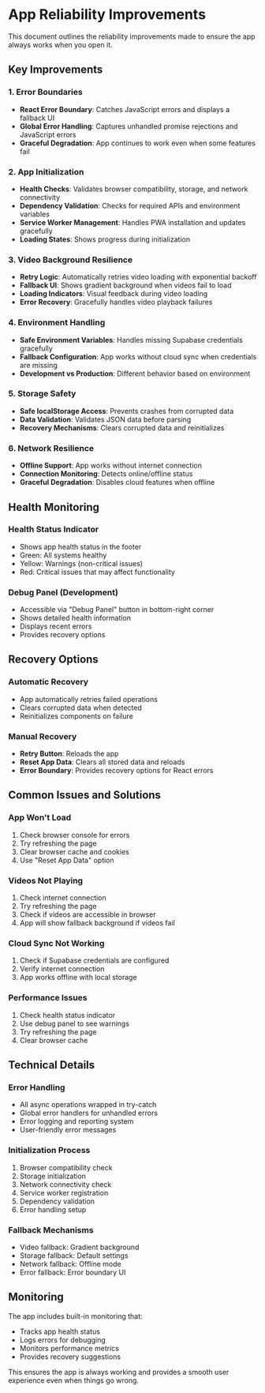 # App Reliability Improvements

This document outlines the reliability improvements made to ensure the app always works when you open it.

## Key Improvements

### 1. Error Boundaries
- **React Error Boundary**: Catches JavaScript errors and displays a fallback UI
- **Global Error Handling**: Captures unhandled promise rejections and JavaScript errors
- **Graceful Degradation**: App continues to work even when some features fail

### 2. App Initialization
- **Health Checks**: Validates browser compatibility, storage, and network connectivity
- **Dependency Validation**: Checks for required APIs and environment variables
- **Service Worker Management**: Handles PWA installation and updates gracefully
- **Loading States**: Shows progress during initialization

### 3. Video Background Resilience
- **Retry Logic**: Automatically retries video loading with exponential backoff
- **Fallback UI**: Shows gradient background when videos fail to load
- **Loading Indicators**: Visual feedback during video loading
- **Error Recovery**: Gracefully handles video playback failures

### 4. Environment Handling
- **Safe Environment Variables**: Handles missing Supabase credentials gracefully
- **Fallback Configuration**: App works without cloud sync when credentials are missing
- **Development vs Production**: Different behavior based on environment

### 5. Storage Safety
- **Safe localStorage Access**: Prevents crashes from corrupted data
- **Data Validation**: Validates JSON data before parsing
- **Recovery Mechanisms**: Clears corrupted data and reinitializes

### 6. Network Resilience
- **Offline Support**: App works without internet connection
- **Connection Monitoring**: Detects online/offline status
- **Graceful Degradation**: Disables cloud features when offline

## Health Monitoring

### Health Status Indicator
- Shows app health status in the footer
- Green: All systems healthy
- Yellow: Warnings (non-critical issues)
- Red: Critical issues that may affect functionality

### Debug Panel (Development)
- Accessible via "Debug Panel" button in bottom-right corner
- Shows detailed health information
- Displays recent errors
- Provides recovery options

## Recovery Options

### Automatic Recovery
- App automatically retries failed operations
- Clears corrupted data when detected
- Reinitializes components on failure

### Manual Recovery
- **Retry Button**: Reloads the app
- **Reset App Data**: Clears all stored data and reloads
- **Error Boundary**: Provides recovery options for React errors

## Common Issues and Solutions

### App Won't Load
1. Check browser console for errors
2. Try refreshing the page
3. Clear browser cache and cookies
4. Use "Reset App Data" option

### Videos Not Playing
1. Check internet connection
2. Try refreshing the page
3. Check if videos are accessible in browser
4. App will show fallback background if videos fail

### Cloud Sync Not Working
1. Check if Supabase credentials are configured
2. Verify internet connection
3. App works offline with local storage

### Performance Issues
1. Check health status indicator
2. Use debug panel to see warnings
3. Try refreshing the page
4. Clear browser cache

## Technical Details

### Error Handling
- All async operations wrapped in try-catch
- Global error handlers for unhandled errors
- Error logging and reporting system
- User-friendly error messages

### Initialization Process
1. Browser compatibility check
2. Storage initialization
3. Network connectivity check
4. Service worker registration
5. Dependency validation
6. Error handling setup

### Fallback Mechanisms
- Video fallback: Gradient background
- Storage fallback: Default settings
- Network fallback: Offline mode
- Error fallback: Error boundary UI

## Monitoring

The app includes built-in monitoring that:
- Tracks app health status
- Logs errors for debugging
- Monitors performance metrics
- Provides recovery suggestions

This ensures the app is always working and provides a smooth user experience even when things go wrong.



